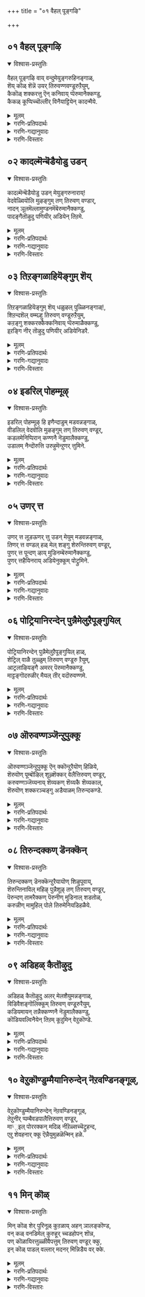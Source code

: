 +++
title = "०१ वैहल् पूङ्गऴि"

+++


## ०१ वैहल् पूङ्गऴि
<details open><summary>विश्वास-प्रस्तुतिः</summary>

वैहल् पूङ्गऴि वाय् वन्दुमेयुङ्गरुहिनङ्गाळ्,  
शॆय् कॊळ् शॆन्नॆ उयर् तिरुवण्णवण्डूरुऱैयुम्,  
कैकॊळ् शक्करत्तु ऎन् कनिवाय् प्पॆरुमानैक्कण्डु,  
कैकळ् कूप्पिच्चॊल्लीर् विनैयाट्टियेन् कादन्मैये.
</details>

<details><summary>मूलम्</summary>

वैहल् पूङ्गऴि वाय् वन्दुमेयुङ्गरुहिनङ्गाळ्,  
शॆय् कॊळ् शॆन्नॆ उयर् तिरुवण्णवण्डूरुऱैयुम्,  
कैकॊळ् शक्करत्तु ऎन् कनिवाय् प्पॆरुमानैक्कण्डु,  
कैकळ् कूप्पिच्चॊल्लीर् विनैयाट्टियेन् कादन्मैये.
</details>

<details><summary>गरणि-प्रतिपदार्थः</summary>

वैहल् = यावागलू, पू कविवाय् = सुन्दरवाद नीर्नॆलॆगळल्लि, वन्दु = बन्दु, मेयुम् = इरुव \(आहारवुण्णुव\), कुरुहु इनङ्गाळ् = कॊक्करॆय गुम्पु \(हिण्डु\)गळे, शॆय् कॊळ् = सुन्दरवागि तुम्बिरुव, शॆन्नॆल् उयर् = ऎत्तरवागि कॆम्बत्त बॆळॆदु निन्तिरुव, तिरु वण् वण्डार् = तिरुवण् वण्डूरल्लि, उऱैयुम् = नॆलसिरुव, कैकॊळ् = कैयल्लि धरिसिरुव, शक्करत्तु = चक्रायुधवन्नुळ्ळ, ऎन् = नन्न, कनिवाय्, = तॊण्डेहण्णिनन्थ तुटियन्नुळ्ळ, पॆरुमानै कण्डु = परमपुरुषनन्नु कण्डु, कैहळ् कूप्पि = कैगळन्नु जोडिसि \(मुगिदु\), शॊल्लीर् = हेळिरि, विनैयाट्टियेन् = पापिष्ठळाद नन्न, कादन्मैये = व्यामोहवन्ने. 
</details>

<details><summary>गरणि-गद्यानुवादः</summary>

यावागलू नीर्नॆलॆगळिगॆ बन्दु अल्लि आहारवन्नुण्णूव कॊक्करॆय हिण्डुगळे, मन्दरवागि तुम्बि कॆम्बत्तवु ऎत्तरवागि बॆळॆदु निन्तिरुव, तिरुवण् वण्डूरल्लि नॆलसिरुव, कैयल्लि चक्रायुधवन्नु धरिसिरुव नन्न तॊण्डेहण्णिन तुटिगळ परमपुरुषनन्नु कण्डु, कैमुगिदु, पापिष्ठळाद नन्न व्यामोहवन्नु कुरितु हेळिरि. 
</details>

<details><summary>गरणि-विस्तारः</summary>

नम्माळ्वाररु सन्दर्शिसिद मत्तॊन्दु तिरुपति \(पवित्रक्षेत्र\) ऎन्दरॆ, अर्चावतारियन्नु पूजिसिद तिरुवण् वण्डूर् ऎम्बुदु. 

ई तिरुवाय् मॊऴियल्लियू आळ्वाररु ’नायकि’ भाववन्ने तळॆदिद्दारॆ. नायकिगॆ तन्न प्रियतमनाद परमपुरुषनिन्द अगलिकॆयुण्टागिदॆ. ई अगलिकॆयन्नु आकॆ सहिसलारळु. हेगादरू माडि तानु तन्नप्रियतमनॊडनॆ कूडिकॊळ्ळलेबेकु. अदक्कॆ तानेनु माडबेकु? इदु मुख्य उद्देश. 

तिरुवण् वण्डूर् क्षेत्र नीर्नॆलॆगळिन्द तुम्बिदॆ. अल्लिगॆ कॊक्करॆगळु हिण्डुहिण्डागि बरुत्तवॆ. समृद्धियागि सिक्कुव मीनु मुन्ताद आहारवन्नु अल्लि उण्णुत्तवॆ. कॊक्करॆगळादरो स्वातन्त्र्य, प्रिय हक्किगळु. ऎल्लिगॆ बेकॆन्दरॆ अल्लिगॆ हारि होगबल्लवु. आद्दरिन्द, तिरुवण् वण्डूरिनल्लि अर्चावतारियागि नॆलसिरुव परमपुरुषन बळिगू हारिहोगबल्लवष्टॆ\! ई आशॆयिन्द, नायकियु तन्न अगलिकॆय विरहवन्नु कुरितु भगवन्तनल्लि तन्नपरवागि अरिकॆमाडिकॊळ्ळबेकॆन्दु आकॆ आ कॊक्करॆगळन्नु बेडिकॊळ्ळुवुदु. 

’नायकि’ यागि आळ्वाररु हेळुत्तारॆ- नीर्नॆलॆगळल्लॆल्ला बन्दु, आहारवन्नुण्डु होगुव कॊक्करॆगळे, नीवु तिरुवण् वण्डूरिगू होगुत्तीरष्टॆ. अदू नीर्नॆलॆगळिन्द समृद्धवागिवॆ. कॆम्बत्तद पयिरु ऎल्लॆल्लू ऎत्तरक्कॆ बॆळॆदु कण्णिगॆ आनन्दवन्नु तरुत्तवॆ. निमगॆ अल्लि आहारवू समृद्धियागि सिक्कुत्तवॆ. अल्लि निम्म हॊट्टॆयन्नु मॊदलु तृप्तिपडिसिकॊळ्ळि. बळिक, अल्लि नॆलसिरुव परमपुरुषनन्नु सन्दर्शिसि. अवनिगॆ विनीतभावदिन्द कैमुगियिरि. अवनन्नु कण्डुकॊळ्ळुव गुरुतन्नुनिमगॆ तिळिसुत्तेनॆ, केळि. अवन कैयल्लि तीक्ष्णवाद चक्रायुधविदॆ. अवन दिव्यसुन्दरवाद मुखदल्लि तॊण्डॆय हण्णिनन्तॆ चॆन्दुटिगळु शोभिसुत्तवॆ. कॆम्पगॆ अवु आकर्षकवागिवॆ. अवने नन्न प्रियतम. अवनन्नगलिरुवुदु ननगॆ सहिसदु. अवनन्नु कूडिकॊळ्ळबेकु. अवनिन्द अगलिकॆ ननगागदु. अबलॆयाद नन्न विरहवन्नु अवनल्लि विज्ञापिसि, नन्नन्नु करुणिसबेकॆन्दु तप्पदॆ नीवु तिळिसबेकु.
</details>



## ०२ कादल्मॆन्बॆडैयोडु उडन्
<details open><summary>विश्वास-प्रस्तुतिः</summary>

कादल्मॆन्बॆडैयोडु उडन् मेयुङ्गरुनाराय्\!  
वेदवेळ्वियॊलि मुऴङ्गुम् तण् तिरुवण् वण्डार्,  
नादन् ञूलमॆल्लामुण्डनमॆबॆरुमानैक्कण्डु,  
पादङ्गैतॊऴुदु पणियीर् अडियेन् तिऱमे.
</details>

<details><summary>मूलम्</summary>

कादल्मॆन्बॆडैयोडु उडन् मेयुङ्गरुनाराय्\!  
वेदवेळ्वियॊलि मुऴङ्गुम् तण् तिरुवण् वण्डार्,  
नादन् ञूलमॆल्लामुण्डनमॆबॆरुमानैक्कण्डु,  
पादङ्गैतॊऴुदु पणियीर् अडियेन् तिऱमे.
</details>

<details><summary>गरणि-प्रतिपदार्थः</summary>

कादल् = प्रेमपूर्णवाद, मॆन् पॆडैयोडु = मृदुस्वभावद हॆण्णु कॊक्करॆयॊडनॆ, उडन् = ऒट्टिगॆ, मेयुम् = इरुव \(आहारवन्नुण्णुव\), करुनाराय् = पुट्टकॊक्करॆये, वेदम् वेळ्वि = वेदद मत्तु यज्ञयागगळ, ऒलि= घोषवु, मुऴङ्गुम् = मॊळगुत्तिरुव, तण् = तम्पाद, तिरुवण् वण्डूर् = तिरुवण् वण्डूरिन, नादन् = ऒडॆयनु \(रक्षकनु\), ञूलम् ऎल्लाम् = ऎल्ला लोकगळन्नू, उण्ड = उण्डवनाद, नम् पॆरुमानै = नम्म पॆरुमानै = नम्म परमपुरुषनन्नु, कण्डु = कण्डु, पादम् = पादगळिगॆ, कैतॊऴुदु = कैमुगिदु, पणियीर् = हेळिरि, अडियेन् तिऱमे = पादसेवकळ \(विहरद\) विषयवन्ने. 
</details>

<details><summary>गरणि-गद्यानुवादः</summary>

प्रेमपूर्णवाद मृदुस्वभावद हॆण्णुकॊक्करॆयॊडनॆ ऒट्टिगे इरुव \(आहारवन्नुण्णुव\) पुट्टकॊक्करॆगळे, वेद मत्तु यज्ञगळ घोषगळु मॊळगुत्तिरुव तम्पाद तिरुवण् वण्डूरिननाथनू, ऎल्ला लोकगळन्नू नुङ्गिदवनू आद नम्म परमपुरुषनन्नु कण्डु, अवन पादगळिगॆ कैमुगिदु, पादसेवकळाद नन्न \(विरहद\) विषयवन्नु कुरितु हेळिरि. 
</details>

<details><summary>गरणि-विस्तारः</summary>

ई पाशुरदल्लि भगवन्तन ऎरडु मुख्यवाद गुणगळन्नु कुरितु हेळलागुत्तदॆ. याव क्षेत्रदल्लि स्वामियु अर्चावतारियागि नॆलसिरुत्तानो, अल्लिन ऎल्लरन्नू रक्षिसुव हॊणॆहॊत्तिरुव आश्रितरक्षकनु. मत्तु प्रळयकाल बन्दागलू सह तन्न आश्रितरक्षकत्ववन्नु तप्पदॆ नडॆसुववनु. आग, ताने सृष्टिसिद्द ऎल्ला लोकगळन्नू उण्डु, तन्न हॊट्टॆयल्लिट्टुकॊण्डु, मरुसृष्टियन्नु सङ्कल्पिसुववरॆगू रक्षिसतक्कवनु. अन्थ औदार्य, कारुण्य स्वभावगळन्नुळ्ळवनु नम्म परमपुरुष.

ई पाशुरदल्लि मत्तॊन्दु विषयवन्नु कुरितु हेळलागुत्तिदॆ. कॊक्करॆय तण्डगळल्लि गण्डु-हॆण्णुगळु ऎन्दिगू अगलिरुवुदिल्ल. अवु यावागलू ऒट्टॊट्टागिये जीविसुत्ता, दाम्पत्यसुखवन्नु सदा अनुभविसुत्ता इरतक्कवु. ’विरह’ ऎन्दरेनॆम्बुदे अवक्कॆ तिळियद विषय. पाशुरद नायकियादरो तन्न प्रियतमनिन्द अगलिकॆ हॊन्दिद्दाळॆ. हेगादरू माडि अवनॊडनॆ मत्तॆ कूडिकॊळ्ळबेकॆन्दु हम्बलिसुत्ताळॆ. अवळिगॆ उण्टागिरुव अगलिकॆयन्नु अवळु सहिसलारळु. 

आदरॆ, विरहवन्ने अरियद कॊक्करॆगळिगॆ, विरहियाद नायकि तन्न विरहवन्नु परमपुरुषनल्लि बिन्नहमाडबेकॆन्दु. अवु हागॆ निजवागियू हागॆ माडुवुवे? स्वातन्त्र्यवन्नु अनुभविसुव हक्किगळु ऎल्लिगॆ बेकादरल्लिगॆ होगबहुदल्लवे? भगवन्तन बळिगू होगि, नम्रतॆयिन्द तन्न विरहद विषयवन्नु अरिकॆमाडिरॆन्दु बेडुत्ताळॆ. अवळिगू सह अदे बगॆय स्वातन्त्र्यविद्दिद्दरॆ? 

’नायकि’यागि आळ्वाररु हेळुत्तारॆ- कॊक्करॆगळे, नीवु निम्म निम्म हॆण्णुगळॊडनॆ ऎडॆबिडदन्तॆ कूडिकॊण्डु, ऒट्टॊट्टिगॆ आहारवन्नु हुडुकुत्ता, आनन्ददिन्द विहरिसुत्तिरुविरि. तिरुवण् वण्डूरु ऎम्बुदॊन्दु दिव्यवाद तम्पाद क्षेत्र. अल्लि निमगॆ बेकादष्टु आहार सिक्कुवुदु. नीवु निम्म हॊट्टॆयन्नु तुम्बिकॊळ्ळि. बळिक, अल्लि नॆलसिरुव परम पुरुषन सन्निधिगॆ होगि. अवन तिरुवडिगळिगॆ नम्रतॆयिन्द ऎरगि ऒण्टि जीवन नडॆसुत्तिरुअ नन्न विरहवन्नु अवनल्लि दासियाद नन्न परवागि बिन्नविसि.
</details>



## ०३ तिऱङ्गळाहियॆङ्गुम् शॆय्
<details open><summary>विश्वास-प्रस्तुतिः</summary>

तिऱङ्गळाहियॆङ्गुम् शॆय् धळुऴल् पुळ्ळिनङ्गाळ्\!,  
शिऱन्दशॆल् वम्मल्हु तिरुवण् वण्डूरुऱैयुम्,  
कऱङ्गु शक्करक्कैक्कनिवाय् प्पॆरुमाळैक्कण्डु,  
इऱङ्गि नीर् तॊऴुदु पणियीर् अडियेनिडरै.
</details>

<details><summary>मूलम्</summary>

तिऱङ्गळाहियॆङ्गुम् शॆय् धळुऴल् पुळ्ळिनङ्गाळ्\!,  
शिऱन्दशॆल् वम्मल्हु तिरुवण् वण्डूरुऱैयुम्,  
कऱङ्गु शक्करक्कैक्कनिवाय् प्पॆरुमाळैक्कण्डु,  
इऱङ्गि नीर् तॊऴुदु पणियीर् अडियेनिडरै.
</details>

<details><summary>गरणि-प्रतिपदार्थः</summary>

तिऱङ्गळ् आहि = गुम्पुगुम्पागि, ऎङ्गुम् = ऎल्लॆल्लियू, शॆय् हळ् ऊडु = गद्दॆगळ नडुवॆ, उऴल् = अलॆदाडुव, पुळ् इनङ्गाळ् = पक्षिगळ गुम्पुगळे, शिऱन्द = उत्तमवाद \(श्रेष्ठवाद\), शॆल्वम् = ऐश्वर्यम् मल्हु = तुम्बि तुळुकुव, तिरुवण् वण्डूर्= तिरुवण् वण्डूरिनल्लि, उऱैयुम् = नॆलसिरुव, कऱङ्गु = गिरगिरनॆ तिरुगुत्तिरुव, शक्करक्कै = चक्रायुधवन्नुळ्ळ, कनिवाय् = तॊण्डॆहण्णिनन्तॆ बायन्नुळ्ळ, पॆरुमाळैकण्डु = परमपुरुषनन्नु कण्डु, इऱङ्गि = इळिदु, नीर् = नीवु, तॊऴुदु = नमस्करिसि, पणियीर् = अरिकॆ माडिरि, अडियेन् = पादसेवकळ, इडरै = सङ्कटवन्नु. 
</details>

<details><summary>गरणि-गद्यानुवादः</summary>

गुम्पुगुम्पागि, ऎल्लॆल्लू कॆसरिन गद्दॆगळ नडुवॆ अलॆदाडुव हक्किगळ गुम्पुगळे, श्रेष्ठवाद ऐश्वर्य तुम्बि तुळुकुव तिरुवण् वण्डूरिनल्लि गिरगिरनॆ तिरुगुत्तिरुव चक्रायुधवन्नु कैयल्लि धरिसिरुव तॊण्डॆहण्णिनन्तॆ बायुळ्ळ परमपुरुषनन्नु कण्डु, अल्लि इळिदु, पादसेवकळ सङ्कटवन्नुअरिकॆमाडिरि.
</details>

<details><summary>गरणि-विस्तारः</summary>

भगवन्तनन्नु अगलिदॆनॆन्दु अरित जीवात्मनिगॆअपार सङ्कटवागुत्तदॆ. मत्तॆ भगवन्तनॊडनॆ कूडिकॊळ्ळबेकॆम्बुदे महदाशॆ. अदॆन्दिगॆ ऒदगि बरुवुदो\! 

जीवात्मनु देहेन्द्रियगळिगॆ बद्दनागुवुदरिन्द बरुवुदु दुःखसङ्कटगळु. तन्न समीपदल्लिये, ऎल्लक्कू साक्षियागि, अन्तरङ्गदल्लिये नॆलसिरुव परमात्मन अरिवन्नुमरॆयुवुदे ई दुःखसङ्कटगळिगॆ कारण. ’नायकि’ भाववन्नु तळॆद आळ्वाररु तावु भगवन्तनिन्द, ऎन्दरॆ तन्न प्रियतमनाद परमपुरुषनिन्द अगलिरुवुदन्नु सहिसलारदॆ, हेगॆ सङ्कटपडुत्तारॆम्बुदन्नु इल्लि हेळलागुत्तिदॆ. 

“शिऱन्द.........................उऱैयुम्” – तिरुवण् वण्डूरु श्रेष्ठवाद \(ऐश्वर्य\) सम्पत्तिगॆ नॆलॆयागिदॆ. अल्लि ऎल्लल्लि नोडिदरू कॆसरुगद्दॆगळु. अवुगळल्लि सॊम्पागि ऎत्तरक्कॆ बॆळॆदु निन्तिरुव बत्तद पयिरु कण्णिगॆ हब्बवन्नु तरुत्तदॆ. कॆसरिन नीरिनल्लि ऎल्लि नोडिदरल्लि सण्णसण्णमीनुगळु वृद्धियागुत्तवॆ. स्वेच्छॆयिन्द हाराडुव कॊक्करॆ मुन्ताद हक्किगळिगॆ आ मीनुगळु ऒन्दु ऐश्वर्यवे. कॆम्बत्त हेगॆ जनक्कॆ सम्पत्तो हागॆये अवक्कॆ मीनुगळु. ई ऎरडु बगॆय सम्पत्तिगिन्तलू अति श्रेष्ठवाद महदैश्वर्यवे अल्लि नॆलसिरुव भगवन्तन अर्चामूर्ति. आद्दरिन्द इह, परसौख्यक्कॆ ऒत्तासॆ कॊडुव ऎल्ला बगॆय ऐश्वर्यगळिगू तिरुवण् वण्डूरु नॆलॆवीडु. 

’नायकि’यागि आळ्वाररु हेळुत्तारॆ- हक्किगळे, नीवु तिरुवण् वण्डूरिन सुत्तलिरुव कॆसरिन गद्दॆगळ नडुवॆ हाराडुत्ता आनन्ददिन्द काल कळॆयुत्तीरि. अल्लि निम्म हॊट्टॆगॆ तक्क ऐश्वर्य निमगॆ सरिये. आदरॆ, नीवु स्वार्थिगळागिरबहुदे? निम्म आनन्दद जीवनद नडुवॆ, आ क्षेत्रदल्लिये नॆलसिरुव आर्तजनरन्नू स्वल्प गमनिसि. अवा सङ्कटगळ कडॆगॆ निम्म दृष्टियन्नु हरिसि. इदरिन्द निमगू ऒळ्ळॆयदागुवुदु. आ क्षेत्रदल्लि अर्चावतारियागि नॆलसिरुव साटियिल्लद ऐश्वर्यवन्नु \(ऎन्दरॆ, भगवन्तनन्नु\) नीवु काणलु मरॆयबेडिरि. अल्लिगॆ होगि. दिव्यसुन्दर विग्रहक्कॆ नम्रतॆयिन्द ऎरगि. अवन पादसेवकळाद मत्तु अवनिन्द बेर्पट्टु सङ्कटपडुत्तिरुव ई बडजीवियन्नु कुरितु अवनल्लि अरिकॆ माडि. अवनु नन्नन्नु करुणिसि, स्वीकरिसुवन्तॆ हेळि पुण्यशालिगळागि. 

भगवन्त कृपॆदोरुववरॆगू ई लोक्द जञ्जडदिन्द बिडिसिकॊळ्ळलु साध्यवादीते?
</details>



## ०४ इडरिल् पोहम्मूऴ्
<details open><summary>विश्वास-प्रस्तुतिः</summary>

इडरिल् पोहम्मूऴ् हि इणैन्दाडुम् मडवन्नङ्गाळ्,  
वीडलिल् वेदवॊलि मुऴङ्गुम् तण् तिरुवण् वण्डूर्,  
कडलमेनिप्पिरान् कण्णनै नॆडुमालैक्कण्डु,  
उडालम् नैन्दॊरुत्ति उरुहुमॆन्ऱुणर् त्तुमिने.
</details>

<details><summary>मूलम्</summary>

इडरिल् पोहम्मूऴ् हि इणैन्दाडुम् मडवन्नङ्गाळ्,  
वीडलिल् वेदवॊलि मुऴङ्गुम् तण् तिरुवण् वण्डूर्,  
कडलमेनिप्पिरान् कण्णनै नॆडुमालैक्कण्डु,  
उडालम् नैन्दॊरुत्ति उरुहुमॆन्ऱुणर् त्तुमिने.
</details>

<details><summary>गरणि-प्रतिपदार्थः</summary>

इडर् इल् = अगलिकॆय दुःख\(सङ्कट\)विल्लदॆ, पोहम् = भोगवन्नु \(प्रेमवन्नु\), मूऴ् हि = नीरिनल्लि मुळुगि, इणैन्दु = कूडिकॊण्डु, आडुम् = आडुव \(आनन्दिसुव\), मडम् अन्नङ्गाळ् = सुन्दरवाद \(सरळवाद\) हंसपक्षिगळे, वीडल् इल्= ऎडॆबिडदन्तॆ, वेदम् ऒलि = वेदघोषवु, मऴङ्गुम् = मॊळगुत्तिरुव, तण्= तम्पाद, तिरुवण् वण्डूर् = तिरुवण् वण्डूरिनल्लि \(नॆलसिरुव\), कडलमेनि पिरान् = कडलिनन्तॆ रूपवुळ्ळ स्वामियाद, कण्णनै = अत्याकर्षकनन्नु, नॆडुमालै = सर्वेश्वरनन्नु, कण्डु = कण्डु, उडलम् = देहवन्नु, नैन्दु = कृशगॊळिसि, ऒरुत्ति = ऒब्बळु, उरुहुम् = करगिहोगुत्तिद्दाळॆ, ऎन्ऱु= ऎन्दु, उणर् त्तुमिने = ज्ञापिसिरि. 
</details>

<details><summary>गरणि-गद्यानुवादः</summary>

अगलिकॆय सङ्कटविल्लदॆ, नीरिनल्लि मुळुगि कूडिकॊण्डु भोगवन्नु अनुभविसुव \(आनन्दिसुव\) सुन्दरवाद हंसपक्षिगळे, ऎडॆबिडदन्तॆ वेदघोषवु मॊळगुत्तिरुव तम्पाद तिरुवण् वण्डूरिनल्लि नॆलसिरुव कडलिनन्तॆ देहकान्तियुळ्ळ अत्याकर्षकनाद सर्वेश्वरनन्नु कण्डु, देहवन्नु कृशगॊळिसि ऒब्बळु करगिहोगुत्तिद्दाळॆ ऎम्बुदन्नु ज्ञापकॊडि. 
</details>

<details><summary>गरणि-विस्तारः</summary>

हिन्दिन मूरु पाशुरगळल्लि ’नायकि’यु, कॆसरुगद्दॆग्ळल्लि स्वेच्छॆयागि वण्डूरिनल्लि नित्यवासमाडुव सर्वेश्वरनल्लि अरिकॆमाडिरॆन्दु बेडिकॊण्डळष्टॆ. आ कॊक्करॆगळु तम्म आनन्ददल्लि अवळ मातन्नु लक्षिसदॆ हारिहोदवॆन्दु तोरुत्तदॆ. 

ईग नायकिगॆ हंसपक्षिगळ समुदाय कण्डु बन्दवु. अवुगळन्नु कुरितु नायकि तन्न प्रार्थनॆयन्नु सल्लिसुत्ताळॆ.

’नायकि’यागि आळ्वाररु हेळुत्तारॆ- परस्पर ऎडॆबिडदन्तॆ मत्तु अगलदन्तॆ, नीरिनल्लि मुळुगि विहरिसुत्तिरुव हंसपक्षिगळे, नीवु तम्पाद तिरुवण् वण्डूरिगॆ होगि, अल्लि नित्यवासमाडुव कडलिनन्तॆ देहकान्तियुळ्ळ, अत्याकर्षकनाद, सर्वेश्वरनन्नु काणिरि. यारो ऒब्बळु तन्न देहवन्नु निमगागि कृशगॊळिसि, करगि होगुत्तिद्दाळॆ ऎम्बुदन्नु आ स्वामिगॆ नन्न परवागि ज्ञापमाडिकॊडुविरा?
</details>



## ०५ उणर् त्त
<details open><summary>विश्वास-प्रस्तुतिः</summary>

उणर् त्त लूडऊणर् त्तु उडन् मेयुम् मडवन्नङ्गाळ्,  
तिणर् त्त वण्डल् हळ् मेल् शङ्गु शेरुन्तिरुवण् वण्डूर्,  
पुणर् त्त पून्दण् ऴाय् मुडिनम्बॆरुमानैक्कण्डु,  
पुणर् त्तहैयिनराय् अडियेनुक्कूम् पोट्रुमिने.
</details>

<details><summary>मूलम्</summary>

उणर् त्त लूडऊणर् त्तु उडन् मेयुम् मडवन्नङ्गाळ्,  
तिणर् त्त वण्डल् हळ् मेल् शङ्गु शेरुन्तिरुवण् वण्डूर्,  
पुणर् त्त पून्दण् ऴाय् मुडिनम्बॆरुमानैक्कण्डु,  
पुणर् त्तहैयिनराय् अडियेनुक्कूम् पोट्रुमिने.
</details>

<details><summary>गरणि-प्रतिपदार्थः</summary>

उणर् त्तल् = निद्दॆयिन्द ऎच्चरगॊळ्ळुवुदु, ऊडल् = नडुवॆ उण्टागुव, उणर् त्तु = प्रेमकलहगळन्नु परिहरिसिकॊळ्ळुवुदु, उडन् मेयुम् = कूडि मेयुवुदु, मडम् = शुद्ध मनस्सिन, अन्नङ्गाळ् = हंसगळे, तिणर् त्त = जालिसिद, वण्डल् हळ् = नॆलक्कॆ \(दडक्कॆ\) ऒडियुव अलॆगळ, मेल् = मेलॆ, शङ्गु = शङ्खगळु, शेरुम् = सेरुव, तिरुवण् वण्डूर् = तिरुवण् वण्डूरिनल्लि, पुणर् त्त = कूडिसिट्ट \(हॆणॆदिट्ट\), पू = हूगळिन्दलू, तण् शुऴाय् = तम्पाद तुलसियिन्दलू आद, मुडि = किरीटवन्नुळ्ळ, नम् पॆरुमानै = नम्म परमपुरुषनन्नु, कण्डु = कण्डु, पुणर् त्त = जोडिसिद \(ऒट्टु माडिसिद\), कैयिनराय् = कैगळवरागि, अडियेनुक्कूम् = पादसेवकळाद नन्न परवागियू, पोट्रुमिने = प्रार्थिसि. 
</details>

<details><summary>गरणि-गद्यानुवादः</summary>

निद्दॆयिन्द ऎच्चरगॊळ्ळुवुदु, नडुवॆ उण्टाद प्रेमकलहगळन्नु बगॆहरिसिकॊळ्ळुवुदु मत्तॆ कूडि मेयुवुदु \(इरुवुदु\) आद शुद्धमनस्सिन हंसगळे, जालिसिद दडक्कॆ बडियुव अलॆगळ मेलॆ शङ्खगळु सेरुव तिरुवण् वण्डूरिनल्लि हूगळिन्दलू, तम्पाद तुलसियिन्दलू हॆणॆद किरीटवन्नुळ्ळ नम्मपरमपुरुषनन्नु कण्डु, कैगळन्नु जोडिसि, पादसेवकळाद नन्न परवागियू प्रार्थिसि. 
</details>

<details><summary>गरणि-विस्तारः</summary>

’नायकि’यागि आळ्वाररु हेळुत्तारॆ- हंसपक्षिगळे, नीवु निजवागियू संसारिगळु. परस्पर प्रेमकलहगळिन्द तात्कालिकवागि बेर्पट्टिद्दरू, अवुगळन्नॆल्ला मरॆतु मत्तॆ ऒट्टुगूडि बाळुव स्वभाववन्नुळ्ळवरु नीवु. इन्थ सुखमयजीवनदल्लि, नन्न नायकनिन्द अगलि, विरहियागिरुव नन्नन्नु मरॆयबेडि. परिमळ तुम्बिद हूतुलसिगळिन्द कट्टलाद किरीटवन्नु धरिसिरुव नन्न प्रियतमन बळिगॆ तप्पदॆ होगि. अवन पादगळिगॆ कैजोडिसि मत्तु पादसेवकळाद नन्नन्नु कुरितु हेळुत्ता, नन्नन्नु निराकरिसदॆ, कनिकरिसबेकॆन्दु अवनल्लि अरिकॆ माडि.
</details>



## ०६ पोट्रियानिरन्देन् पुन्नैमेलुऱैपूङ्गुयिल्
<details open><summary>विश्वास-प्रस्तुतिः</summary>

पोट्रियानिरन्देन् पुन्नैमेलुऱैपूङ्गुयिल् हाळ्,  
शेट्रिल् वाळै तुळ्ळुम् तिरुवण् वण्डूरु ऱैयुम्,  
आट्रलाऴियङ्गै अमरर् पॆरुमानैक्कण्डु,  
माट्टङ्गॊदरुळीर् मैयल् तीर् वदॊरुवण्णमे.
</details>

<details><summary>मूलम्</summary>

पोट्रियानिरन्देन् पुन्नैमेलुऱैपूङ्गुयिल् हाळ्,  
शेट्रिल् वाळै तुळ्ळुम् तिरुवण् वण्डूरु ऱैयुम्,  
आट्रलाऴियङ्गै अमरर् पॆरुमानैक्कण्डु,  
माट्टङ्गॊदरुळीर् मैयल् तीर् वदॊरुवण्णमे.
</details>

<details><summary>गरणि-प्रतिपदार्थः</summary>

पोट्रि = प्रार्थिसि, यान् = नानु, इरन्देन् = निम्म सहायवन्नु बेडुत्तेनॆ, पुन्नैमेल् = हॊन्नॆमरदमेलॆ, उऱै = नॆलसिरुव, पू = सुन्दरवाद, कुयिल् हाळ् = कोगिलॆगळे, शेट्रिल् = कॆसरिनल्लि, वाळै = बाळॆ, तुळ्ळुम् = उत्साहदिन्द बॆळॆयुव, तिरुवण् वण्डूर् = तिरुवण् वण्डूरिनल्लि, उऱैयुम् = नॆलसिरुव, आट्रल् आऴि = शक्तिपूर्णवाद चक्रायुधवन्नु, अम् कै = सुन्दरवाद कैयल्लि हिडिदिरुव, अमरर् = देवतॆगळ, पॆरुमानै कण्डु = परमपुरुषनन्नु कण्डु, माट्रम् कॊण्डु = मरुमातन्नु \(ऒळ्ळॆय मातन्नु तन्दु\), तन्दु, अरुळीर् = कृपॆमाडि, मैयल् तीर् वदु = नन्न विरहवन्नु कडॆगॊळिसुव, ओर् वण्णमे = ऒन्दु रीतियल्लि. 
</details>

<details><summary>गरणि-गद्यानुवादः</summary>

हॊन्नॆ मरद मेलॆ नॆलसिरुव सुन्दरवाद कोगिलॆगळे, नानु निम्मन्नु प्रार्थिसुत्ता निम्म सहायवन्नु बेडिकॊळ्ळुत्तेनॆ. कॆसरिनल्लि उत्साहदिन्द बॆळॆयुव बाळॆमरगळ तिरुवण् वन्दूरिनल्लि नॆलसिरुव शक्तिपूर्णवाद चक्रायुधवन्नु सुन्दरवाद कैयल्लि हिडिदिरुव देवतॆगळ परमपुरुषनन्नु कण्डु, नन्न विरहवन्नु कडॆगॊळिसुव ऒन्दु रीतिय ऒळ्ळॆय मरुमातन्नु तन्दु कृपॆमाडि. 
</details>

<details><summary>गरणि-विस्तारः</summary>

हिन्दिन पाशुरगळल्लि, विरहियाद नायकियु, तन्न प्रियतमनिन्दाद अगलिकॆय सङ्कटवन्नु, स्वेच्छॆयिन्द हाराडुव कॊक्करॆय दम्पतिगळिगू, हंसदम्पतिगळिगू हेळिकॊण्डळु. अल्लदॆ, अदन्नु प्रकृति रम्यवाद तिरुवण् वण्डूरिनल्लि नॆलसिरुव तन्न प्रियतमनल्लि अरिकॆमाडिकॊळ्ळबेकॆन्दु अवुगळन्नु प्रार्थिसिदळु. 

ईग, अवळु हॊन्नॆ मरगळल्लि अडगिकॊण्डु आनन्ददिन्द प्रेमालापगळन्नु माडुत्तिरुव कोगिलॆ दम्पतिगळिगॆ हेळुत्ताळॆ. 

’नायकि’यागि आळ्वाररु हेळुत्तारॆ- हॊन्नॆमरगळल्लि अडगिकॊण्डिरुव कोगिलॆगळे, दम्पतिगळाद नीवु निम्म आनन्ददल्लि मैमरॆतु, इरबारदु. विरहियागि नानु इदे मरदडियल्लि सङ्कटपडुत्तिद्देनॆ. नन्न प्रियतमनिन्द ननगॆ अगलिकॆयुण्टागिदॆ. अदु ननगॆ सहिसलागदु. कॆसरिनल्लि पुष्कळवागि बॆळॆदु निन्तिरुव बाळॆयगिडगळ नडुवॆ तिरुवण् वण्डूरिनल्लि, नॆलॆसिरुव नन्न प्रियतमनाद परमपुरुषन बळिगॆ नीवु इल्लिन्द होगि. अवनल्लि नन्न परवागि नन्न सङ्कटवन्नु अवनल्लि अरिकॆमाडि, ननगॆ कृपॆमाडि.
</details>



## ०७ ऒरुवण्णञ्जॆन्ऱुपुक्कू
<details open><summary>विश्वास-प्रस्तुतिः</summary>

ऒरुवण्णञ्जॆन्ऱुपुक्कू ऎन् क्कॊन्ऱुरैयॊण् हिळिये,  
शॆरुवॊण् पूम्बॊऴिल् शूऴ्शॆक्कर् वेलैत्तिरुवण् वण्डूर्,  
करुवण्णञ्जॆय्यनाय् शॆय्यकण् शॆय्यकै शॆय्यकाल्,  
शॆरुवॊण् शक्करञ्चङ्गु अडैयाळम् तिरुन्दकण्डे.
</details>

<details><summary>मूलम्</summary>

ऒरुवण्णञ्जॆन्ऱुपुक्कू ऎन् क्कॊन्ऱुरैयॊण् हिळिये,  
शॆरुवॊण् पूम्बॊऴिल् शूऴ्शॆक्कर् वेलैत्तिरुवण् वण्डूर्,  
करुवण्णञ्जॆय्यनाय् शॆय्यकण् शॆय्यकै शॆय्यकाल्,  
शॆरुवॊण् शक्करञ्चङ्गु अडैयाळम् तिरुन्दकण्डे.
</details>

<details><summary>गरणि-प्रतिपदार्थः</summary>

ऒरु वण्णम् = ऒन्दु रीतियल्लि शॆन्ऱु = होगि, पुक्कु = प्रवेशिसि, ऎनक्कु = ननगॆ, ऒन्ऱु उरै= ऒन्दु वर्तमानवन्नु हेळबल्ल, ऒण् तिळिये = सुन्दरवाद गिळिये, शॆरु = प्रळयकलहद, ऒण् = सुन्दरवाद, पू पॊऴिल् = हूविन उपवनगळिन्द, शूऴ् = सुत्तुवरिदिरुव, शॆक्कर वेलै = सॊबगिन बण्णद पक्कद प्रदेशगळुळ्ळ, तिरुवण् वण्डूर् = तिरुवण् वण्डूरिनल्लि, करुवण्णम् = करियबण्णद, शॆय्यवाय् = कॆम्पगॆ इरुव बायुळ्ळ, शॆय्यकण् = कॆम्पगॆ सुन्दरवाद कण्णुळ्ळ, शॆय्यकाल् = कॆम्पगॆ \(कोमलवाद\) इरुव पादगळ, शॆरु ऒण् शक्करम् = युद्धक्कॆ सिद्धवागिरुव सुन्दरवाद चक्रायुधवन्नू, शङ्गु = शङ्खवन्नू, अडैयाळुम् = मुन्ताद लक्षणगळन्नुळ्ळ, तिरुन्द = चॆन्नागि, कण्डु = नोडि, \(ननगॆ विवरिसु\). 
</details>

<details><summary>गरणि-गद्यानुवादः</summary>

ऒन्दु रीतियल्लि होगि प्रवेशिसि, सुन्दरवाद गिळिये, सुन्दरवाद हूविन उपवनगळिन्द सुत्तुवरिदिरुव सॊबगिन बण्णद अक्कपक्कगळुळ्ळ, तिरुवण् वण्डूरिनल्लि नॆलसिरुव, करिय बण्णद, चॆन्दुटिगळ, कॆम्पगॆ सुन्दरवाद कण्णुळ्ळ, कोमलवाद \(कॆम्पनॆय\) कालुगळ\(पादगळ\), युद्धक्कॆ सिद्धवागिरुव सुन्दरवाद चक्रायुधवन्नू शङ्खवन्नू मुन्ताद लक्षणगळन्नुळ्ळ स्वामियन्नु \(ऎन्ननल्लनन्नु\) चॆन्नागि कण्डु, प्रणयकलहदल्लि अगलि सङ्कटपडुव ननगॆ ऒन्दु वर्तमानवन्नु तन्दुकॊडुविरा? 
</details>

<details><summary>गरणि-विस्तारः</summary>

ई पाशुरदल्लि ’नायकि’यागि आळ्वाररु सुन्दरवाद गिळिगळन्नु काणुत्तारॆ. मत्तु अवुगळिगॆ तम्म प्रियतमनिगॆ अगलिकॆय सङ्कटवन्नु हेळिकॊण्डु, अदन्नॆल्ला अवनिगॆ तिळिसिबारॆन्दु हेळि कळुहिसुत्तारॆ. 

’नायकि’यागि आळ्वाररु हेळुत्तारॆ- सुन्दरवाद गिळिगळे, बगॆबगॆय परिमळ पुष्पगळिन्द सुत्तुवरिदिरुवुदे तिरुवण् वण्डूरु क्षेत्र. नीवु हेगादरू अल्लिगॆ होगलेबेकु. अल्लि भगवन्तन सन्निधियन्नु सेरलेबेकु. अल्लि शाश्वतवागि नॆलसिरुव अर्चावतारियाद स्वामियन्नु सेरलेबेकु. अवन गुरुतन्नु निमगॆ निखरवागि हेळुत्तेनॆ केळि. अवन देहकान्ति कप्पु. अवन कण्णुगळु विशालवाद कॆन्दावरॆयन्तिवॆ. अवर तुटिगळू कॆम्पगॆ इवॆ. अवन पादगळु सह कॆम्पगॆकोमलवागिवॆ. अवन कैगळ दिव्यशङ्खवू हरितवाद चक्रायुधवू, इवॆ. ई सल्लक्षणगळुळ्ळ स्वामियन्नु नीवु तप्पदॆ कण्डु चॆन्नागि नोडि आनन्दिसि. अवनिगॆ ऎरगि प्रणय कलहदिन्द कोपगॊण्डु अगलिद नन्न स्वामिगॆ नन्न विरहवेदनॆयन्नु तिळिसि बन्नि.
</details>



## ०८ तिरुन्दक्कण् डॆनक्कॆन्
<details open><summary>विश्वास-प्रस्तुतिः</summary>

तिरुन्दक्कण् डॆनक्कॆन्ऱुरैयायॊण् शिऴुपूवाय्,   
शॆरुन्तिनाविल् महिऴ् पुन्नैशूऴ् तण् तिरुवण् वण्डूर्,  
पॆरुन्दण् तामरैक्कण् पॆरुनीण् मुडिनाल् शडतोळ्,  
करुन्नीण् मामुहिल् पोले तिरुमेनियडिहळैये.
</details>

<details><summary>मूलम्</summary>

तिरुन्दक्कण् डॆनक्कॆन्ऱुरैयायॊण् शिऴुपूवाय्,   
शॆरुन्तिनाविल् महिऴ् पुन्नैशूऴ् तण् तिरुवण् वण्डूर्,  
पॆरुन्दण् तामरैक्कण् पॆरुनीण् मुडिनाल् शडतोळ्,  
करुन्नीण् मामुहिल् पोले तिरुमेनियडिहळैये.
</details>

<details><summary>गरणि-प्रतिपदार्थः</summary>

तिरुन्द कण्डु = चॆन्नागि कण्डु, ऎनक्कु ऒन्ऱु = ननगॆ स्वल्प, उरैयाय् = हेळिरि, ऒळ् शिऱु पूवाय् = सुन्दरवु श्रेष्ठवू आद हूविनन्तॆ बायियुळ्ळ, शॆरुन्दि = सुरहॊन्नॆ, नाऴल् = नाळल् मर, महिऴ् = आनन्दिसुव, पुन्नै = हॊन्नॆ मर, इवुगळिन्द, शूऴ् = सुत्तुवरिदिरुव, तण् = तम्पाद, तिरुवण् वण्डूर् = तिरुवण्वण्डूरल्लि, पॆरु तण् तामरै कण्णन्= दॊड्ड तम्पाद तावरॆयन्तॆ कण्णुळ्ळवनू, पॆरुनीळ् मुडि = बहळऎत्तरवाद किरीटवन्नुळवनिगू, नाल् तड तोळ् = नाल्कु विशालवाद \(उद्दवाद\) तोळुगळुळ्ळवनू, करु नीळ् मामुहिल् पोले = करिय अति दॊड्ड मुगिलिनन्तॆ, तिरुमेनि = दिव्यवाद देहकान्तियुळ्ळ, अडिहले = \(स्वामिये\) = तिरुवडिगळे. 
</details>

<details><summary>गरणि-गद्यानुवादः</summary>

चॆन्नागि कण्डु, ननगॆ स्वल्प हेळिरि. सुन्दरवू श्रेष्ठवू आद हूविनन्तॆ बायुळ्ळ सुरहॊन्नॆ, नाळल् मर, आनन्दद हॊन्नॆमर, इवुगळिन्द सुत्तुवरिदिरुव तम्पाद तिरुवण् वण्डूरिनल्लि, दॊड्ड, तम्पाद तावरॆयन्तॆ कण्णुळ्ळवनू, बहळ उन्नतवाद किरीटवन्नुळ्ळवनू, नाल्कु विशालवाद तोळुगळुळ्ळवनू, करिय अति दॊड्ड मुगिलिनन्तॆ दिव्यवाद देहकान्तियुळ्ळ तिरुवडि\(स्वामि\)गळ विषयवागिये. 
</details>

<details><summary>गरणि-विस्तारः</summary>

सुन्दरवाद गिळिगले, परिमळ तुम्बिद हूगळिन्द जिगियुत्तिरुव सुरहॊन्नॆ, नाळल्, हॊन्नॆ मुन्ताद नानाजातिय मरगळिन्द सुत्तुवरिदिरुव तम्पाद पवित्रक्षेत्रवे तिरुवण् वण्डूरु ऎम्बुदु. अल्लिये नन्न अत्यन्त प्रियतमनाद नन्न स्वामि नॆलसिरुवुदु. हेगादरू माडि नीवु अल्लिगॆ होगि, दिव्यसुन्दरनाद आ स्वामियन्नु कण्णुतुम्ब नोडि. अवनिगॆ तम्पाद दॊड्ड तावरॆयन्तॆ विशालवाद मत्तु आकर्षकवाद कण्णुगळिवॆ. तलॆय मेलॆ ऎत्तरवाद किरीटिविदॆ. नाल्कु तोळुगळिवॆ. अवन देहकान्ति दिव्यवागि करियबण्णद्दु. अवन तिरुवडिगळन्नु तप्पदॆ सन्दर्शिसि. अवुगळिगॆ ऎरगि, बळिक नन्न बळिगॆ बन्दु अवनन्नु कुरितु नीवु नोडिद बगॆयन्नु विवरिसि हेळि, इदरिन्द नन्न अगलिकॆय सङ्कट स्वल्पवादरू परिहारवागुवुदु.
</details>



## ०९ अडिहळ् कैतॊऴुदु
<details open><summary>विश्वास-प्रस्तुतिः</summary>

अडिहळ् कैतॊऴुदु अलर् मेलशैयुमन्नङ्गाळ्,  
विडिवैशङ्गॊलिक्कूम् तिरुवण् वण्डूरुरैयुम्,  
कडियमायन् तन्नैक्कण्णनै नॆडुमालैक्कण्डु,  
कॊडियवल्विनैयेन् तिऱम् कूऱुमिन् वेऱुकॊण्डे.
</details>

<details><summary>मूलम्</summary>

अडिहळ् कैतॊऴुदु अलर् मेलशैयुमन्नङ्गाळ्,  
विडिवैशङ्गॊलिक्कूम् तिरुवण् वण्डूरुरैयुम्,  
कडियमायन् तन्नैक्कण्णनै नॆडुमालैक्कण्डु,  
कॊडियवल्विनैयेन् तिऱम् कूऱुमिन् वेऱुकॊण्डे.
</details>

<details><summary>गरणि-प्रतिपदार्थः</summary>

अडिहळ् = \(भगवन्तन\) तिरुवडिगळिगॆ, कैतॊऴुदु = नमस्करिसि, अलर् मेल् = हूविन मेलॆ, अशैयुम् = सुळिदाडुव, अन्नङ्गाळ् = हंसगळे, विडिवै= अरुणोदयदल्लि, शङ्गु ऒलिक्कूम् = शङ्खवन्नु बारिसुव, तिरुवण् वण्डूर् = तिरुवण् वण्डूरिनल्लि, उऱैयु = नित्यवासमाडुव, कडिय मायन् तन्नै = अद्भुतवाद आश्चर्यगळन्नु माडुववनन्नु, कण्णनै = आकर्षकनन्नु, कण्डु = नोडि, कॊडिय वल् विनैयेन् तिऱम् = क्रूरपापियाद कुरितु, कूऱुमिन् = हेळिरि, वेऱु कॊण्डे = एकान्तवागिये. 
</details>

<details><summary>गरणि-गद्यानुवादः</summary>

हूवुगळ मेलॆ सुळिदाडुव हंसगळे, अरुणोदयदल्लि शङ्खवन्नु बारिसुव तिरुवण् वण्डूरिनल्लि नॆलसिरुव अद्भुताश्चर्यगळन्नु माडुववनू, परमाकर्षककारियू इरुव भगवन्तनन्नु कण्डु, कडुपापियाद नन्नन्नु कुरितु एकान्तवागि हेळिरि. 
</details>

<details><summary>गरणि-विस्तारः</summary>

इल्लि मत्तॆ हंसपक्षिगळन्नु सम्बोधिसलागुत्तदॆ.

’नायकि’यागि आळ्वाररु हेळुत्तारॆ- हूविन मेलॆये, मृदुवागि सुळिदाडुत्तिरुव हंसगळे, नीवु अरुणोदयक्कॆ सरियागि ऎडॆबिडद शङ्खध्वनियागुत्तिरुवुदन्नु केळुविरल्ल\! अदे तिरुवण् वण्डूरु क्षेत्र. अल्लिये अद्भुताश्चर्यकारियू, अत्याकर्षकनू आद सर्वेश्वरनु नित्यवास माडुत्तानॆ. नीवु अवनन्नु एकान्तदल्लि काणिरि. मत्तु कडुपापियाद नन्न अगलिकॆय सङ्कटवन्नु कुरितु अवनल्लि अरिकॆ माडि, करुणिसुवन्तॆ हेळिरि.
</details>



## १० वेऱुकॊण्डुम्मैयानिरुन्देन् नॆऱवण्डिनङ्गूळ्,
<details open><summary>विश्वास-प्रस्तुतिः</summary>

वेऱुकॊण्डुम्मैयानिरुन्देन् नॆऱवण्डिनङ्गूळ्,  
तेऱुनीर् प्पम्बैवडपालैत्तिरुवण् वण्डूर्,  
मार्‍಼इल् पोररक्कन् मदिळ् नीऱॆळ्सच्चॆट्रुहन्द,  
एऱु शेवहनार् क्कू ऎन्नैयुमुळळॆन्मिन् हळे.
</details>

<details><summary>मूलम्</summary>

वेऱुकॊण्डुम्मैयानिरुन्देन् नॆऱवण्डिनङ्गूळ्,  
तेऱुनीर् प्पम्बैवडपालैत्तिरुवण् वण्डूर्,  
मार्‍಼इल् पोररक्कन् मदिळ् नीऱॆळ्सच्चॆट्रुहन्द,  
एऱु शेवहनार् क्कू ऎन्नैयुमुळळॆन्मिन् हळे.
</details>

<details><summary>गरणि-प्रतिपदार्थः</summary>

वेऱुकॊण्डु = अन्तरङ्गदल्लि, उम्मै = निम्मन्नु, यान् = नानु, इरन्देन् = प्रार्थिसुत्तेनॆ, वॆऱि = परिमळिसुव, वण्डु इनङ्गाळ् = दुम्बिय गुम्पुगळे, तेऱु = तिळियाद, नीर् = नीरिन, पम्बै= पम्पानदिय, वडपाल् = उत्तरभागदल्लि, तिरुवण् वण्डार् = तिरुवण् वण्डूरु क्षेत्रविदॆ. माऱु इल् = ऎदुरिसुववनिल्लद, पोर् = युद्धमाडुववनाद, अरक्कन् = राक्षसन, मदिळ् = कोटॆयन्नु, नीऱुएऴ = पुडिपुडियागुवन्तॆ \(धूळागुवन्तॆ\), शॆट्रु = नाशपडिसि, एऱु शेवकनार् क्कु \+ महावीरनिगॆ, ऎन्नैयुम् = नन्नन्नू, उळळ् = तन्नरक्षकवर्गदल्लि सेरिसिकॊळ्ळुवन्तॆ, ऎन् मिन् हळे = हेळिरि \(प्रार्थिसिरि\). 
</details>

<details><summary>गरणि-गद्यानुवादः</summary>

परिमळिसुव दुम्बिगळ गुम्पुगळे, निम्मन्नु नानु अन्तरङ्गिकवागि प्रार्थिसुत्तेनॆ. तिळियाद नीरिन पम्पानदिय उत्तरदडदल्लिये तिरुवण् वण्डूरुक्षेत्रविदॆ. ऎदुरिसुववनिल्लदॆ युद्धमाडुववनाद राक्षसन कोटॆयन्नु धूळागुवन्तॆ नाशपडिसिद महावीरनिगॆ नन्नन्नू तन्न रक्षकवर्गदल्लि सेरिसिकॊळ्ळुवन्तॆ प्रार्थिसि. 
</details>

<details><summary>गरणि-विस्तारः</summary>

इल्लि नायकि भगवन्तनिगॆ अत्यन्त समीपवर्तिगळाद दुम्बिगळिगॆ तन्न प्रार्थनॆयन्नु सल्लिसुत्ताळॆ. 

’नायकि’यागि आळ्वाररु हेळुत्तारॆ- परिमळ तुम्बिरुव दुम्बिगळे नानु निम्मन्नु केवलवागि प्रार्थिसुत्तिद्देनॆ. अदु निमगॆ सुलभवाद कॆलस. नीवु यावागलू भगवन्तन अत्यन्त समीपवर्तिगळु. अवनु धरिसिरुव परिमळ तुम्बि मकरन्दवन्नु सूसुव हूतुलसिगळ हारगळल्लिरुव जेनन्नु सदा पानमाडुत्तिरुविरि. ई सल, नीवु तिळिनीरिन वॆम्बा नदिय उत्तर तीरक्कॆ तप्पदॆ होगि. अल्लि निमगॆ बेकादष्टु हितवाद आहारदॊरॆयुवुदु. अल्लिये नन्न प्रियतमनाद भगवन्तनु नॆलसिरुवुदु. अदे तिरुवण् वण्डूरु. निम्म आहारवन्नु समृद्धियागि नीवु स्वीकरिसिद बळिक नीवु ननगॊन्दु सण्ण उपकारवन्नु माडि. नन्नन्नू सह तिन्न अन्तरङ्गभक्तरल्लि ऒब्बळन्नागि माडिकॊळ्ळबेकॆन्दु भगवन्तनल्ल नन्न परवागि प्रार्थनॆ सल्लिसुविरा?
</details>



## ११ मिन् कॊळ्
<details open><summary>विश्वास-प्रस्तुतिः</summary>

मिन् कॊळ् शेर् पुरिनूळ् कुऱळाय् अहन् ञालङ्कॊण्ड,  
वन् कळ् वनडिमेल् कुरुहूर् च्चडहोपन् शॊन्न,  
पण् कॊळायिरत्तुळ्ळीवैपत्तुम् तिरुवण् वण्डूर् क्कु,  
इन् कॊळ् पाडल् वल्लार् मदनर् मिन्निडैय वर् क्के.
</details>

<details><summary>मूलम्</summary>

मिन् कॊळ् शेर् पुरिनूळ् कुऱळाय् अहन् ञालङ्कॊण्ड,  
वन् कळ् वनडिमेल् कुरुहूर् च्चडहोपन् शॊन्न,  
पण् कॊळायिरत्तुळ्ळीवैपत्तुम् तिरुवण् वण्डूर् क्कु,  
इन् कॊळ् पाडल् वल्लार् मदनर् मिन्निडैय वर् क्के.
</details>

<details><summary>गरणि-प्रतिपदार्थः</summary>

मिन् कॊळ् शेर् = मिञ्चिगॆ समनाद प्रकाशवन्नुळ्ळ देहक्कॆ हॊन्दिकॊण्डन्तॆ, पुरिनूल् = यज्ञोपवीतवन्नु धरिसिद, कुऴळ् आय् = कुळ्ळ ब्रह्मचारियागि, अहन् ञालम् कॊण्ड = विस्तारवाद भूमण्डलवन्ने तन्न अडियन्नु विस्तरिसि ऒन्दे अडियागि अष्टन्नू अळॆदुकॊण्ड, वन् कळ्वन् = महावञ्चकनाद भगवन्तन, अडिमेल् = तिरुवडिगळन्नु कुरितु, कुरुहूर् शडहोपन् = तिरुक्कूरुहूरिन शठगोपनु \(नम्माळ्वाररु\), शॊन्न = हेळिद, \(रचिसिद\), पण् कॊळ् = रागपूर्णवाद, आयिरत्तुळ् = ऒन्दु साविर पाशुरगळल्लि, इवैपत्तुम् = ई हत्तन्नु, तिरुवण् एण्डूर् क्कु = तिरुवण् वण्डूरिगॆ कुरितद्दन्नु, इन् कॊळ् = इनिदागि \(हितकरवागि\), पाडल् वल्लार् = हाडविल्लवरु, मदनर् = कामुकरागुवरु. मिन् इडैयवर् क्के = मिञ्चिनन्तॆ बळुकुव नडुवुळ्ळ कामिनियरिगॆल्ला. 
</details>

<details><summary>गरणि-गद्यानुवादः</summary>

मिञ्चिगॆ समनाद प्रकाशवन्नुळ्ळ देहक्कॆ तक्कन्थ यज्ञोपवीतवन्नु धरिसिद कुळ्ळ ब्रह्मचारियागि, विस्तारवाद भूमण्डलवन्ने तन्न अडियन्ने विस्तरिसि आ ऒन्दे अडियिन्द अष्टन्नू अळॆदुकॊण्ड महावञ्चकनाद भगवन्तन तिरुवडिगळन्नु कुरितु कुरुहूर् शठगोपनु \(नम्माळ्वाररु\) रचिसि हेळ्द ऒन्दु साविर पाशुरगळल्लि हत्तन्नु तिरुवण् वण्डूरन्नु कुरितद्दन्नु हितकरवागि हाडबल्लवरु मिञ्चिनन्तॆ बळुकुव नडुवुळ्ळ कामिनियरिगॆल्ला कामुकरे आगुत्तारॆ. 
</details>

<details><summary>गरणि-विस्तारः</summary>

इदु ई तिरुवाय् मॊऴिय कडॆय पाशुर. भगवन्तनु यारन्नु तानु उद्धरिसबेकॆन्दु कृपॆमाडुवनो. अदक्कागि अवनु याव बगॆय तन्त्रवन्नु नडॆसुवनो अवनिगे वेद्य. 

भगवन्तनिन्द अगलिरुवुदे विरह, सहिसलारद सङ्कट. अवनॊडनॆ कूडिकॊळ्ळबेकॆम्ब आतुरवे मार्ग. अवनॊन्दिगॆ कूडिकॊळ्ळुवुदे बिडुगडॆ. ई विषयवन्नु मुख्यवागि मनदट्टुवन्तॆ हेळुवुदे ई तिरुवाय् मॊऴिय उद्देश. 

ऒन्दॆ वृक्षद ऎरडु अत्यन्त समीपद रॆम्बॆगळु ऎरडु. ऒन्दक्किन्त ऒन्दु स्वल्प मेलक्कॆ अष्टॆ. अवुगळ मेलॆ ऎरडु पक्षिगळु. ऒन्दर अत्यन्त समीपदल्लि ऒन्दिदॆ. मेलणरॆम्बॆयल्लॊन्दु, कॆळगिन रॆम्बॆयल्लॊन्दु. कॆळगिन रॆम्बॆयल्लिरुव हक्कि आ मरद हण्णन्नुसवियुत्तिदॆ. मेलण रॆम्बॆय हक्कि अदन्नु सुम्मनॆ नोडुत्तिदॆ. साक्षियागि अदु कुळितिदॆयॆन्दू तिळिदवरु हेळुत्तारॆ. इदन्नॆल्ला ऒन्दु सुन्दरवाद रूपकवागि हॆणॆदिद्दारे. हण्णन्नु तिन्दु\(फलवन्नु अनुभविसुव\) अनुभविसुव हक्किये आत्म. साक्षियागि कुळितिरुवुदु परमात्म. हीगॆ, आत्म परमात्मरु ऎडॆबिडदन्तॆ अत्यन्त समीपदल्लिये इद्दरू सह, ऒब्बरन्नॊब्बरु अगलि दूरवागिरुवन्तॆ इरुवुदे सोजिगवल्लवे? आगुत्तिरुवुदे हीगॆ. इदरिन्दले कष्ट, दुःख, सङ्कट, विरह, ऎल्लवू. 

तिरुक्कूरु हूरिन निवासियाद शठगोपनु \(नम्माळ्वाररु\) भगवद्विषयवागि, भक्तिपूर्णवाद, ऒन्दु साविर पाशुरगळन्नु, चेतनन उद्धारक्कागिये रचिसि हाडिद्दारष्टॆ. अवुगळल्लि ई हत्तु पाशुरगळन्नादरू चॆन्नागि कलितु, अरितु, अदरन्तॆ अनुसरिसुवुदरिन्द भगवन्तनन्नु ऎन्दॆन्दिगू अगलदन्थ बिडुगडॆ दॊरकुवुदॆन्दू, भगवन्तनॊडनॆ सदा सेरि महदानन्दवन्नु अनुभविसुवरॆन्दू ई तिरुवाय् मॊऴिय फलश्रुति हेळुत्तदॆ. इन्थ परमभक्तरु \(मदनरु\) मिक्क ऎल्ल भक्तरिगू \(भगवन्तनन्नु आशिसुववराद कामिनियन्तॆ\) मार्गदर्शकरागुत्तारॆ.
</details>
